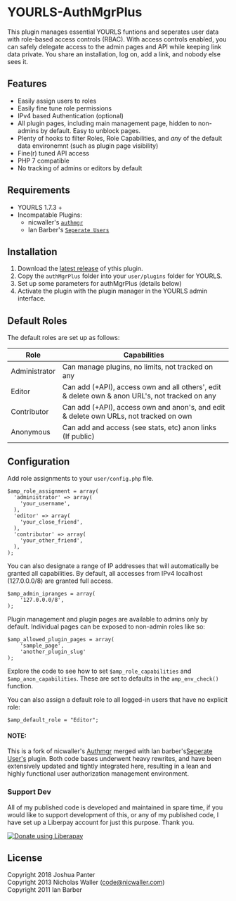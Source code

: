 YOURLS-AuthMgrPlus
=====================

This plugin manages essential YOURLS funtions and seperates user data with role-based access controls (RBAC). With access controls enabled, you can safely delegate access to the admin pages and API while keeping link data private. You share an installation, log on, add a link, and nobody else sees it.

Features
--------
-  Easily assign users to roles
-  Easily fine tune role permissions
-  IPv4 based Authentication (optional)
-  All plugin pages, including main management page, hidden to non-admins by default. Easy to unblock pages.
-  Plenty of hooks to filter Roles, Role Capabilities, and _any_ of the default data environemnt (such as plugin page visibility)
-  Fine(r) tuned API access
-  PHP 7 compatible
-  No tracking of admins or editors by default

Requirements
------------
- YOURLS 1.7.3 +
- Incompatable Plugins: 
	- nicwaller's [`authmgr`](https://github.com/nicwaller/yourls-authmgr-plugin)
	- Ian Barber's [`Seperate Users`](https://github.com/ianbarber/Yourls-Separate-Users)

Installation
------------
1. Download the [latest release](https://github.com/joshp23/YOURLS-AuthMgrPlus) of ythis plugin.
1. Copy the `authMgrPlus` folder into your `user/plugins` folder for YOURLS.
1. Set up some parameters for authMgrPlus (details below)
1. Activate the plugin with the plugin manager in the YOURLS admin interface.

Default Roles
-------------
The default roles are set up as follows:

Role          | Capabilities
--------------|---------------------------------------------------------------------------------------------------
Administrator | Can manage plugins, no limits, not tracked on any
Editor        | Can add (+API), access own and all others', edit & delete own & anon URL's, not tracked on any
Contributor   | Can add (+API), access own and anon's, and edit & delete own URLs, not tracked on own
Anonymous     | Can add and access (see stats, etc) anon links (If public)

Configuration
-------------
Add role assignments to your `user/config.php` file.

```
$amp_role_assignment = array(
  'administrator' => array(
    'your_username',
  ),
  'editor' => array(
    'your_close_friend',
  ),
  'contributor' => array(
    'your_other_friend',
  ),
);
```

You can also designate a range of IP addresses that will automatically be granted all capabilities. By default, all accesses from IPv4 localhost (127.0.0.0/8) are granted full access.

```
$amp_admin_ipranges = array(
    '127.0.0.0/8',
);
```
Plugin management and plugin pages are available to admins only by default. Individual pages can be exposed to non-admin roles like so:
```
$amp_allowed_plugin_pages = array(
	'sample_page',
	'another_plugin_slug'
);
```
Explore the code to see how to set `$amp_role_capabilities` and `$amp_anon_capabilities`. These are set to defaults in the `amp_env_check()` function.

You can also assign a default role to all logged-in users that have no explicit role:
```
$amp_default_role = "Editor";
```


#### NOTE:
This is a fork of nicwaller's [Authmgr](https://github.com/nicwaller/yourls-authmgr-plugin) merged with Ian barber's[Seperate User's](https://github.com/joshp23/Yourls-Separate-Users) plugin. Both code bases underwent heavy rewrites, and have been extensively updated and tightly integrated here, resulting in a lean and highly functional user authorization management environment.

### Support Dev
All of my published code is developed and maintained in spare time, if you would like to support development of this, or any of my published code, I have set up a Liberpay account for just this purpose. Thank you.

<noscript><a href="https://liberapay.com/joshu42/donate"><img alt="Donate using Liberapay" src="https://liberapay.com/assets/widgets/donate.svg"></a></noscript>

License
-------
Copyright 2018 Joshua Panter  
Copyright 2013 Nicholas Waller (code@nicwaller.com)  
Copyright 2011 Ian Barber  
